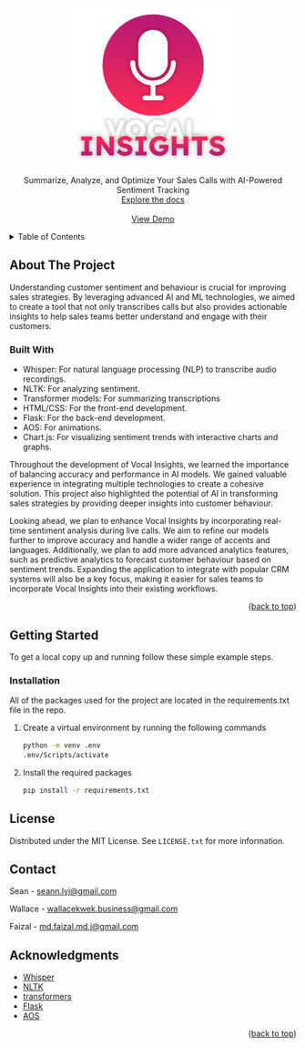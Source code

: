 <!-- PROJECT LOGO -->
<br />
<p align="center"><img align="center" width="280" src="project/images/icon.png"/></p>

<div align="center">

  <p align="center">
    Summarize, Analyze, and Optimize Your Sales Calls with AI-Powered Sentiment Tracking
    <br />
    <a href="https://docs.google.com/document/d/13yhlJYMC6hXpnmm49e8UTf7jq4lbdl8qM-_jj0FV6_o/edit?usp=sharing">Explore the docs</a>
    <br />
    <br />
    <a href="https://www.youtube.com/watch?v=23vTC4eCH6Y">View Demo</a>
  </p>
</div>



<!-- TABLE OF CONTENTS -->
<details>
  <summary>Table of Contents</summary>
  <ol>
    <li>
      <a href="#about-the-project">About The Project</a>
      <ul>
        <li><a href="#built-with">Built With</a></li>
      </ul>
    </li>
    <li>
      <a href="#getting-started">Getting Started</a>
      <ul>
        <li><a href="#installation">Installation</a></li>
      </ul>
    </li>
    <li><a href="#license">License</a></li>
    <li><a href="#contact">Contact</a></li>
    <li><a href="#acknowledgments">Acknowledgments</a></li>
  </ol>
</details>


<!-- ABOUT THE PROJECT -->
## About The Project
Understanding customer sentiment and behaviour is crucial for improving sales strategies. By leveraging advanced AI and ML technologies, we aimed to create a tool that not only transcribes calls but also provides actionable insights to help sales teams better understand and engage with their customers.

### Built With
* Whisper: For natural language processing (NLP) to transcribe audio recordings.
* NLTK: For analyzing sentiment.
* Transformer models: For summarizing transcriptions
* HTML/CSS: For the front-end development.
* Flask: For the back-end development.
* AOS: For animations.
* Chart.js: For visualizing sentiment trends with interactive charts and graphs.

Throughout the development of Vocal Insights, we learned the importance of balancing accuracy and performance in AI models. We gained valuable experience in integrating multiple technologies to create a cohesive solution. This project also highlighted the potential of AI in transforming sales strategies by providing deeper insights into customer behaviour.

Looking ahead, we plan to enhance Vocal Insights by incorporating real-time sentiment analysis during live calls. We aim to refine our models further to improve accuracy and handle a wider range of accents and languages. Additionally, we plan to add more advanced analytics features, such as predictive analytics to forecast customer behaviour based on sentiment trends. Expanding the application to integrate with popular CRM systems will also be a key focus, making it easier for sales teams to incorporate Vocal Insights into their existing workflows.

<p align="right">(<a href="#readme-top">back to top</a>)</p>

<!-- GETTING STARTED -->
## Getting Started

To get a local copy up and running follow these simple example steps.

### Installation

All of the packages used for the project are located in the requirements.txt file in the repo. 

1. Create a virtual environment by running the following commands
   ```sh
   python -m venv .env
   .env/Scripts/activate
   ```
2. Install the required packages
   ```sh
   pip install -r requirements.txt
   ```

<!-- LICENSE -->
## License

Distributed under the MIT License. See `LICENSE.txt` for more information.

<!-- CONTACT -->
## Contact

Sean - seann.lyj@gmail.com

Wallace - wallacekwek.business@gmail.com

Faizal - md.faizal.md.j@gmail.com


<!-- ACKNOWLEDGMENTS -->
## Acknowledgments

* [Whisper](https://github.com/openai/whisper)
* [NLTK](https://www.nltk.org/)
* [transformers](https://pypi.org/project/transformers/)
* [Flask](https://github.com/pallets/flask)
* [AOS](https://michalsnik.github.io/aos/)

<p align="right">(<a href="#readme-top">back to top</a>)</p>
